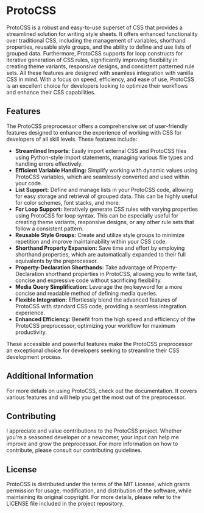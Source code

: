 # ProtoCSS
ProtoCSS is a robust and easy-to-use superset of CSS that provides a streamlined solution for writing style sheets. It offers enhanced functionality over traditional CSS, including the management of variables, shorthand properties, reusable style groups, and the ability to define and use lists of grouped data. Furthermore, ProtoCSS supports for loop constructs for iterative generation of CSS rules, significantly improving flexibility in creating theme variants, responsive designs, and consistent patterned rule sets. All these features are designed with seamless integration with vanilla CSS in mind. With a focus on speed, efficiency, and ease of use, ProtoCSS is an excellent choice for developers looking to optimize their workflows and enhance their CSS capabilities.

## Features
The ProtoCSS preprocessor offers a comprehensive set of user-friendly features designed to enhance the experience of working with CSS for developers of all skill levels. These features include:

* **Streamlined Imports:** Easily import external CSS and ProtoCSS files using Python-style import statements, managing various file types and handling errors effectively.
* **Efficient Variable Handling:** Simplify working with dynamic values using ProtoCSS variables, which are seamlessly converted and used within your code.
* **List Support:** Define and manage lists in your ProtoCSS code, allowing for easy storage and retrieval of grouped data. This can be highly useful for color schemes, font stacks, and more.
* **For Loop Support:** Iteratively generate CSS rules with varying properties using ProtoCSS for loop syntax. This can be especially useful for creating theme variants, responsive designs, or any other rule sets that follow a consistent pattern.
* **Reusable Style Groups:** Create and utilize style groups to minimize repetition and improve maintainability within your CSS code.
* **Shorthand Property Expansion:** Save time and effort by employing shorthand properties, which are automatically expanded to their full equivalents by the preprocessor.
* **Property-Declaration Shorthands:** Take advantage of Property-Declaration shorthand properties in ProtoCSS, allowing you to write fast, concise and expressive code without sacrificing flexibility.
* **Media Query Simplification:** Leverage the `@mq` keyword for a more concise and readable method of defining media queries.
* **Flexible Integration:** Effortlessly blend the advanced features of ProtoCSS with standard CSS code, providing a seamless integration experience.
* **Enhanced Efficiency:** Benefit from the high speed and efficiency of the ProtoCSS preprocessor, optimizing your workflow for maximum productivity.

These accessible and powerful features make the ProtoCSS preprocessor an exceptional choice for developers seeking to streamline their CSS development process.

## Additional Information
For more details on using ProtoCSS, check out the documentation. It covers various features and will help you get the most out of the preprocessor.

## Contributing
I appreciate and value contributions to the ProtoCSS project. Whether you're a seasoned developer or a newcomer, your input can help me improve and grow the preprocessor. For more information on how to contribute, please consult our contributing guidelines.

## License
ProtoCSS is distributed under the terms of the MIT License, which grants permission for usage, modification, and distribution of the software, while maintaining its original copyright. For more details, please refer to the LICENSE file included in the project repository.
